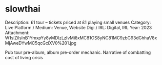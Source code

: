# slowthai

Description: £1 tour – tickets priced at £1 playing small venues
Category: Live
Platform / Medium: Venue, Website
Digi / IRL: Digital, IRL
Year: 2023
Attachment: W1siZiIsInB1YmxpYy8yMDIzLzIvMi8xMC81OS8yNC81MC9zbG93dGhhaV8xMjAweDYwMC5qcGciXV0%201.jpg

Pub tour pre-album, album pre-order mechanic. Narrative of combatting cost of living crisis